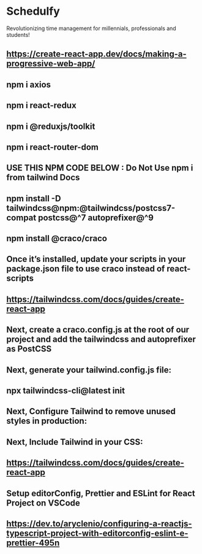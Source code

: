 # Schedulfy

Revolutionizing time management for millennials, professionals and students!

## https://create-react-app.dev/docs/making-a-progressive-web-app/
## npm i axios
## npm i react-redux
## npm i @reduxjs/toolkit
## npm i react-router-dom
## USE THIS NPM CODE BELOW : Do Not Use npm i from tailwind Docs
## npm install -D tailwindcss@npm:@tailwindcss/postcss7-compat postcss@^7 autoprefixer@^9
## npm install @craco/craco
## Once it’s installed, update your scripts in your package.json file to use craco instead of react-scripts
## https://tailwindcss.com/docs/guides/create-react-app
## Next, create a craco.config.js at the root of our project and add the tailwindcss and autoprefixer as PostCSS
## Next, generate your tailwind.config.js file:
## npx tailwindcss-cli@latest init
## Next, Configure Tailwind to remove unused styles in production:
## Next, Include Tailwind in your CSS:
## https://tailwindcss.com/docs/guides/create-react-app
## Setup editorConfig, Prettier and ESLint for React Project on VSCode
## https://dev.to/aryclenio/configuring-a-reactjs-typescript-project-with-editorconfig-eslint-e-prettier-495n
##
##
##
##

